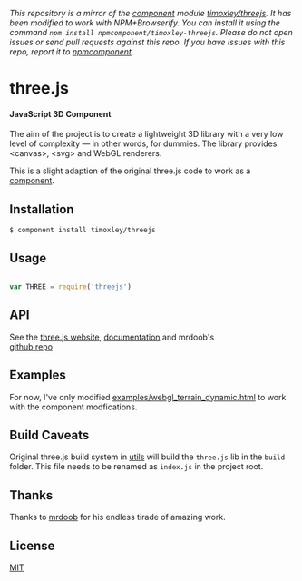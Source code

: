 *This repository is a mirror of the [component](http://component.io) module [timoxley/threejs](http://github.com/timoxley/threejs). It has been modified to work with NPM+Browserify. You can install it using the command `npm install npmcomponent/timoxley-threejs`. Please do not open issues or send pull requests against this repo. If you have issues with this repo, report it to [npmcomponent](https://github.com/airportyh/npmcomponent).*
# three.js

#### JavaScript 3D Component  ####

The aim of the project is to create a lightweight 3D library with a very low level of complexity — in other words, for dummies. The library provides &lt;canvas&gt;, &lt;svg&gt; and WebGL renderers.

This is a slight adaption of the original three.js code to work as a
[component](https://github.com/component/component/wiki/Components).

## Installation

    $ component install timoxley/threejs

## Usage

```js

var THREE = require('threejs')

```

## API

See the [three.js website](http://mrdoob.github.com/three.js/),  [documentation](http://mrdoob.github.com/three.js/docs/52/) and
mrdoob's  
[github repo](https://github.com/mrdoob/three.js/)

## Examples

For now, I've only modified
[examples/webgl_terrain_dynamic.html](https://github.com/timoxley/three.js/blob/master/examples/webgl_terrain_dynamic.html) to work with the
component modfications.

## Build Caveats

Original three.js build system in
[utils](https://github.com/timoxley/three.js/blob/master/utils/) will
build the `three.js` lib in the `build`
folder. This file needs to be renamed as `index.js` in the project root.

## Thanks

Thanks to [mrdoob](http://mrdoob.com/) for his endless tirade of amazing
work.

## License

[MIT](https://github.com/timoxley/three.js/blob/master/LICENSE)
